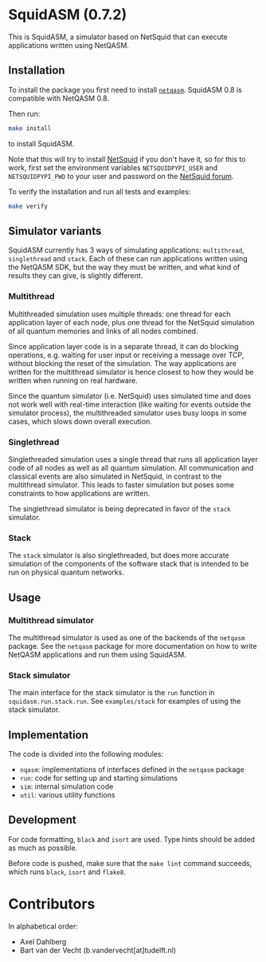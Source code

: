 # SquidASM (0.7.2)

This is SquidASM, a simulator based on NetSquid that can execute applications written using NetQASM.

## Installation

To install the package you first need to install [`netqasm`](https://gitlab.tudelft.nl/qinc-wehner/netqasm/netqasm). SquidASM 0.8 is compatible with NetQASM 0.8.

Then run:
```sh
make install
```
to install SquidASM.

Note that this will try to install [NetSquid](https://netsquid.org/) if you don't have it, so for this to work, first set the environment variables `NETSQUIDPYPI_USER` and `NETSQUIDPYPI_PWD` to your user and password on the [NetSquid forum](https://forum.netsquid.org/).


To verify the installation and run all tests and examples:
```sh
make verify
```

## Simulator variants
SquidASM currently has 3 ways of simulating applications: `multithread`, `singlethread` and `stack`. Each of these can run applications written using the NetQASM SDK, but the way they must be written, and what kind of results they can give, is slightly different.

### Multithread
Multithreaded simulation uses multiple threads: one thread for each application layer of each node, plus one thread for the NetSquid simulation of all quantum memories and links of all nodes combined.

Since application layer code is in a separate thread, it can do blocking operations, e.g. waiting for user input or receiving a message over TCP, without blocking the reset of the simulation. The way applications are written for the multithread simulator is hence closest to how they would be written when running on real hardware.

Since the quantum simulator (i.e. NetSquid) uses simulated time and does not work well with real-time interaction (like waiting for events outside the simulator process), the multithreaded simulator uses busy loops in some cases, which slows down overall execution. 

### Singlethread
Singlethreaded simulation uses a single thread that runs all application layer code of all nodes as well as all quantum simulation. All communication and classical events are also simulated in NetSquid, in contrast to the multithread simulator. This leads to faster simulation but poses some constraints to how applications are written.

The singlethread simulator is being deprecated in favor of the `stack` simulator.

### Stack
The `stack` simulator is also singlethreaded, but does more accurate simulation of the components of the software stack that is intended to be run on physical quantum networks.


## Usage

### Multithread simulator
The multithread simulator is used as one of the backends of the `netqasm` package.
See the `netqasm` package for more documentation on how to write NetQASM applications and run them using SquidASM.

### Stack simulator
The main interface for the stack simulator is the `run` function in `squidasm.run.stack.run`. See `examples/stack` for examples of using the stack simulator.


## Implementation
The code is divided into the following modules:
- `nqasm`: implementations of interfaces defined in the `netqasm` package
- `run`: code for setting up and starting simulations
- `sim`: internal simulation code
- `util`: various utility functions

## Development

For code formatting, `black` and `isort` are used.
Type hints should be added as much as possible.

Before code is pushed, make sure that the `make lint` command succeeds, which runs `black`, `isort` and `flake8`.


# Contributors
In alphabetical order:
- Axel Dahlberg
- Bart van der Vecht (b.vandervecht[at]tudelft.nl)